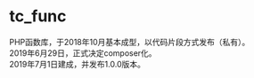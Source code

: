 # tc_func
PHP函数库，于2018年10月基本成型，以代码片段方式发布（私有）。<br>
2019年6月29日，正式决定composer化。<br>
2019年7月1日建成，并发布1.0.0版本。<br>
